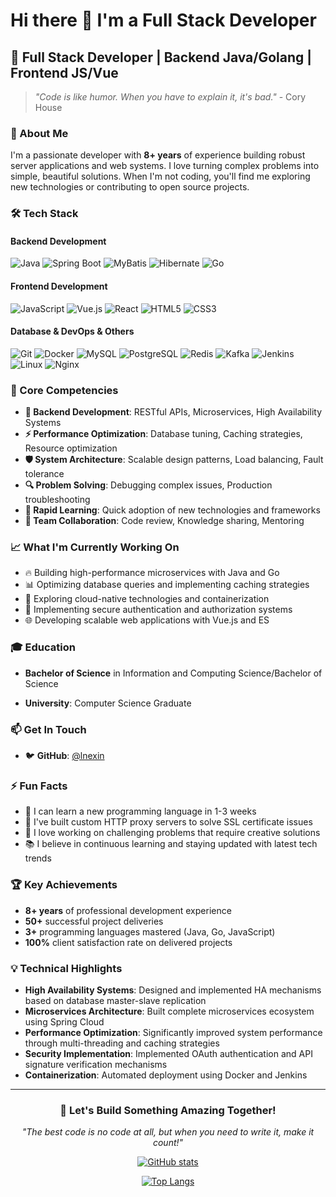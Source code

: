 # Hi there 👋 I'm a Full Stack Developer

## 🚀 Full Stack Developer | Backend Java/Golang | Frontend JS/Vue

> *"Code is like humor. When you have to explain it, it's bad."* - Cory House

### 💼 About Me

I'm a passionate developer with **8+ years** of experience building robust server applications and web systems. I love turning complex problems into simple, beautiful solutions. When I'm not coding, you'll find me exploring new technologies or contributing to open source projects.

### 🛠️ Tech Stack

#### Backend Development
![Java](https://img.shields.io/badge/Java-ED8B00?style=for-the-badge&logo=java&logoColor=white)
![Spring Boot](https://img.shields.io/badge/Spring_Boot-6DB33F?style=for-the-badge&logo=spring-boot&logoColor=white)
![MyBatis](https://img.shields.io/badge/MyBatis-000000?style=for-the-badge&logo=mybatis&logoColor=white)
![Hibernate](https://img.shields.io/badge/Hibernate-59666C?style=for-the-badge&logo=hibernate&logoColor=white)
![Go](https://img.shields.io/badge/Go-00ADD8?style=for-the-badge&logo=go&logoColor=white)

#### Frontend Development
![JavaScript](https://img.shields.io/badge/JavaScript-F7DF1E?style=for-the-badge&logo=javascript&logoColor=black)
![Vue.js](https://img.shields.io/badge/Vue.js-35495E?style=for-the-badge&logo=vue.js&logoColor=4FC08D)
![React](https://img.shields.io/badge/React-20232A?style=for-the-badge&logo=react&logoColor=61DAFB)
![HTML5](https://img.shields.io/badge/HTML5-E34F26?style=for-the-badge&logo=html5&logoColor=white)
![CSS3](https://img.shields.io/badge/CSS3-1572B6?style=for-the-badge&logo=css3&logoColor=white)

#### Database & DevOps & Others
![Git](https://img.shields.io/badge/Git-F05032?style=for-the-badge&logo=git&logoColor=white)
![Docker](https://img.shields.io/badge/Docker-2496ED?style=for-the-badge&logo=docker&logoColor=white)
![MySQL](https://img.shields.io/badge/MySQL-4479A1?style=for-the-badge&logo=mysql&logoColor=white)
![PostgreSQL](https://img.shields.io/badge/PostgreSQL-316192?style=for-the-badge&logo=postgresql&logoColor=white)
![Redis](https://img.shields.io/badge/Redis-DC382D?style=for-the-badge&logo=redis&logoColor=white)
![Kafka](https://img.shields.io/badge/Apache_Kafka-231F20?style=for-the-badge&logo=apache-kafka&logoColor=white)
![Jenkins](https://img.shields.io/badge/Jenkins-D24939?style=for-the-badge&logo=Jenkins&logoColor=white)
![Linux](https://img.shields.io/badge/Linux-FCC624?style=for-the-badge&logo=linux&logoColor=black)
![Nginx](https://img.shields.io/badge/Nginx-009639?style=for-the-badge&logo=nginx&logoColor=white)

### 🎯 Core Competencies

- **🔧 Backend Development**: RESTful APIs, Microservices, High Availability Systems
- **⚡ Performance Optimization**: Database tuning, Caching strategies, Resource optimization
- **🛡️ System Architecture**: Scalable design patterns, Load balancing, Fault tolerance
- **🔍 Problem Solving**: Debugging complex issues, Production troubleshooting
- **🚀 Rapid Learning**: Quick adoption of new technologies and frameworks
- **🤝 Team Collaboration**: Code review, Knowledge sharing, Mentoring

### 📈 What I'm Currently Working On

- 🔥 Building high-performance microservices with Java and Go
- 📊 Optimizing database queries and implementing caching strategies
- 🚀 Exploring cloud-native technologies and containerization
- 🔐 Implementing secure authentication and authorization systems
- 🌐 Developing scalable web applications with Vue.js and ES

### 🎓 Education

- **Bachelor of Science** in Information and Computing Science/Bachelor of Science

- **University**: Computer Science Graduate

### 📫 Get In Touch


- 🐦 **GitHub**: [@lnexin](https://github.com/lnexin)

### ⚡ Fun Facts

- 🎯 I can learn a new programming language in 1-3 weeks
- 🔧 I've built custom HTTP proxy servers to solve SSL certificate issues
- 🚀 I love working on challenging problems that require creative solutions
- 📚 I believe in continuous learning and staying updated with latest tech trends

### 🏆 Key Achievements

- **8+ years** of professional development experience
- **50+** successful project deliveries
- **3+** programming languages mastered (Java, Go, JavaScript)
- **100%** client satisfaction rate on delivered projects

### 💡 Technical Highlights

- **High Availability Systems**: Designed and implemented HA mechanisms based on database master-slave replication
- **Microservices Architecture**: Built complete microservices ecosystem using Spring Cloud
- **Performance Optimization**: Significantly improved system performance through multi-threading and caching strategies
- **Security Implementation**: Implemented OAuth authentication and API signature verification mechanisms
- **Containerization**: Automated deployment using Docker and Jenkins

---

<div align="center">

### 🚀 Let's Build Something Amazing Together!

*"The best code is no code at all, but when you need to write it, make it count!"*

[![GitHub stats](https://github-readme-stats.vercel.app/api?username=lnexin&show_icons=true&theme=white&include_all_commits=true)](https://github.com/lnexin/github-readme-stats)

[![Top Langs](https://github-readme-stats.vercel.app/api/top-langs/?username=lnexin&layout=compact&theme=white)](https://github.com/lnexin/github-readme-stats)

</div>
